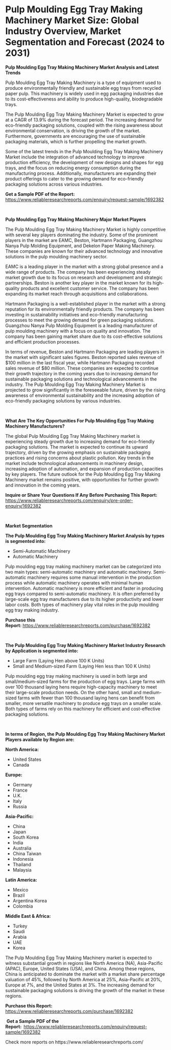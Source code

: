 <p><h1>Pulp Moulding Egg Tray Making Machinery Market Size: Global Industry Overview, Market Segmentation and Forecast (2024 to 2031)</h1></p><p><strong>Pulp Moulding Egg Tray Making Machinery Market Analysis and Latest Trends</strong></p>
<p><p>Pulp Moulding Egg Tray Making Machinery is a type of equipment used to produce environmentally friendly and sustainable egg trays from recycled paper pulp. This machinery is widely used in egg packaging industries due to its cost-effectiveness and ability to produce high-quality, biodegradable trays. </p><p>The Pulp Moulding Egg Tray Making Machinery Market is expected to grow at a CAGR of 13.9% during the forecast period. The increasing demand for eco-friendly packaging solutions, coupled with the rising awareness about environmental conservation, is driving the growth of the market. Furthermore, governments are encouraging the use of sustainable packaging materials, which is further propelling the market growth.</p><p>Some of the latest trends in the Pulp Moulding Egg Tray Making Machinery Market include the integration of advanced technology to improve production efficiency, the development of new designs and shapes for egg trays, and the focus on reducing energy consumption during the manufacturing process. Additionally, manufacturers are expanding their product offerings to cater to the growing demand for eco-friendly packaging solutions across various industries.</p></p>
<p><strong>Get a Sample PDF of the Report:&nbsp;</strong> <a href="https://www.reliableresearchreports.com/enquiry/request-sample/1692382">https://www.reliableresearchreports.com/enquiry/request-sample/1692382</a></p>
<p>&nbsp;</p>
<p><strong>Pulp Moulding Egg Tray Making Machinery Major Market Players</strong></p>
<p><p>The Pulp Moulding Egg Tray Making Machinery Market is highly competitive with several key players dominating the industry. Some of the prominent players in the market are EAMC, Beston, Hartmann Packaging, Guangzhou Nanya Pulp Molding Equipment, and Dekelon Paper Making Machinery. These companies are known for their advanced technology and innovative solutions in the pulp moulding machinery sector.</p><p>EAMC is a leading player in the market with a strong global presence and a wide range of products. The company has been experiencing steady market growth due to its focus on research and development and strategic partnerships. Beston is another key player in the market known for its high-quality products and excellent customer service. The company has been expanding its market reach through acquisitions and collaborations.</p><p>Hartmann Packaging is a well-established player in the market with a strong reputation for its environmentally friendly products. The company has been investing in sustainability initiatives and eco-friendly manufacturing processes to meet the growing demand for green packaging solutions. Guangzhou Nanya Pulp Molding Equipment is a leading manufacturer of pulp moulding machinery with a focus on quality and innovation. The company has been gaining market share due to its cost-effective solutions and efficient production processes.</p><p>In terms of revenue, Beston and Hartmann Packaging are leading players in the market with significant sales figures. Beston reported sales revenue of $100 million in the last fiscal year, while Hartmann Packaging recorded sales revenue of $80 million. These companies are expected to continue their growth trajectory in the coming years due to increasing demand for sustainable packaging solutions and technological advancements in the industry. The Pulp Moulding Egg Tray Making Machinery Market is projected to grow significantly in the foreseeable future, driven by the rising awareness of environmental sustainability and the increasing adoption of eco-friendly packaging solutions by various industries.</p></p>
<p>&nbsp;</p>
<p><strong>What Are The Key Opportunities For Pulp Moulding Egg Tray Making Machinery Manufacturers?</strong></p>
<p><p>The global Pulp Moulding Egg Tray Making Machinery market is experiencing steady growth due to increasing demand for eco-friendly packaging solutions. The market is expected to continue its upward trajectory, driven by the growing emphasis on sustainable packaging practices and rising concerns about plastic pollution. Key trends in the market include technological advancements in machinery design, increasing adoption of automation, and expansion of production capacities by key players. The future outlook for the Pulp Moulding Egg Tray Making Machinery market remains positive, with opportunities for further growth and innovation in the coming years.</p></p>
<p><strong>Inquire or Share Your Questions If Any Before Purchasing This Report:</strong> <a href="https://www.reliableresearchreports.com/enquiry/pre-order-enquiry/1692382">https://www.reliableresearchreports.com/enquiry/pre-order-enquiry/1692382</a></p>
<p>&nbsp;</p>
<p><strong>Market Segmentation</strong></p>
<p><strong>The Pulp Moulding Egg Tray Making Machinery Market Analysis by types is segmented into:</strong></p>
<p><ul><li>Semi-Automatic Machinery</li><li>Automatic Machinery</li></ul></p>
<p><p>Pulp moulding egg tray making machinery market can be categorized into two main types: semi-automatic machinery and automatic machinery. Semi-automatic machinery requires some manual intervention in the production process while automatic machinery operates with minimal human intervention. Automatic machinery is more efficient and faster in producing egg trays compared to semi-automatic machinery. It is often preferred by large-scale egg tray manufacturers due to its higher productivity and lower labor costs. Both types of machinery play vital roles in the pulp moulding egg tray making industry.</p></p>
<p><strong>Purchase this Report:&nbsp;</strong><a href="https://www.reliableresearchreports.com/purchase/1692382">https://www.reliableresearchreports.com/purchase/1692382</a></p>
<p>&nbsp;</p>
<p><strong>The Pulp Moulding Egg Tray Making Machinery Market Industry Research by Application is segmented into:</strong></p>
<p><ul><li>Large Farm (Laying Hen above 100 K Units)</li><li>Small and Medium-sized Farm (Laying Hen less than 100 K Units)</li></ul></p>
<p><p>Pulp moulding egg tray making machinery is used in both large and small/medium-sized farms for the production of egg trays. Large farms with over 100 thousand laying hens require high-capacity machinery to meet their large-scale production needs. On the other hand, small and medium-sized farms with fewer than 100 thousand laying hens can benefit from smaller, more versatile machinery to produce egg trays on a smaller scale. Both types of farms rely on this machinery for efficient and cost-effective packaging solutions.</p></p>
<p>&nbsp;</p>
<p><strong>In terms of Region, the Pulp Moulding Egg Tray Making Machinery Market Players available by Region are:</strong></p>
<p>
    <p> <strong> North America: </strong>
        <ul>
            <li>United States</li>
            <li>Canada</li>
        </ul>
        </p> 
    <p> <strong> Europe: </strong>
        <ul>
            <li>Germany</li>
            <li>France</li>
            <li>U.K.</li>
            <li>Italy</li>
            <li>Russia</li>
        </ul>
        </p> 
    <p> <strong> Asia-Pacific: </strong>
        <ul>
            <li>China</li>
            <li>Japan</li>
            <li>South Korea</li>
            <li>India</li>
            <li>Australia</li>
            <li>China Taiwan</li>
            <li>Indonesia</li>
            <li>Thailand</li>
            <li>Malaysia</li>
        </ul>
        </p> 
    <p> <strong> Latin America: </strong>
        <ul>
            <li>Mexico</li>
            <li>Brazil</li>
            <li>Argentina Korea</li>
            <li>Colombia</li>
        </ul>
        </p> 
    <p> <strong> Middle East & Africa: </strong>
        <ul>
            <li>Turkey</li>
            <li>Saudi</li>
            <li>Arabia</li>
            <li>UAE</li>
            <li>Korea</li>
        </ul>
    </p>
    </p>
<p><p>The Pulp Moulding Egg Tray Making Machinery market is expected to witness substantial growth in regions like North America (NA), Asia-Pacific (APAC), Europe, United States (USA), and China. Among these regions, China is anticipated to dominate the market with a market share percentage valuation of 45%, followed by North America at 25%, Asia-Pacific at 20%, Europe at 7%, and the United States at 3%. The increasing demand for sustainable packaging solutions is driving the growth of the market in these regions.</p></p>
<p><strong>Purchase this Report: </strong><a href="https://www.reliableresearchreports.com/purchase/1692382">https://www.reliableresearchreports.com/purchase/1692382</a></p>
<p>&nbsp;<strong>Get a Sample PDF of the Report:&nbsp;&nbsp;</strong><a href="https://www.reliableresearchreports.com/enquiry/request-sample/1692382">https://www.reliableresearchreports.com/enquiry/request-sample/1692382</a></p>
<p><strong></strong></p>
<p>Check more reports on https://www.reliableresearchreports.com/</p>